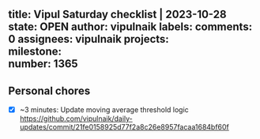 title:	Vipul Saturday checklist | 2023-10-28
state:	OPEN
author:	vipulnaik
labels:	
comments:	0
assignees:	vipulnaik
projects:	
milestone:	
number:	1365
--
## Personal chores

- [x] ~3 minutes: Update moving average threshold logic https://github.com/vipulnaik/daily-updates/commit/21fe0158925d77f2a8c26e8957facaa1684bf60f
